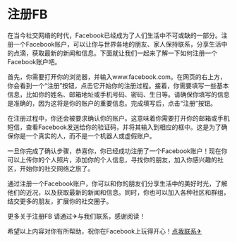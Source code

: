 # 注册FB

在当今社交网络的时代，Facebook已经成为了人们生活中不可或缺的一部分。注册一个Facebook账户，可以让你与世界各地的朋友、家人保持联系，分享生活中的点滴，获取最新的新闻和信息。下面就让我们一起来了解一下如何注册一个Facebook账户吧。

首先，你需要打开你的浏览器，并输入www.facebook.com。在网页的右上方，你会看到一个“注册”按钮，点击它开始你的注册过程。接着，你需要填写一些基本信息，比如你的姓名、邮箱地址或手机号码、密码、生日等。请确保你填写的信息是准确的，因为这将是你的账户的重要信息。完成填写后，点击“注册”按钮。

在注册过程中，你还会被要求确认你的账户。这意味着你需要打开你的邮箱或手机短信，查看Facebook发送给你的验证码，并将其输入到相应的框中。这是为了确保你是一个真实的人，而不是一个机器人或虚假账户。

一旦你完成了确认步骤，恭喜你，你已经成功注册了一个Facebook账户！现在你可以上传你的个人照片，添加你的个人信息，寻找你的朋友，加入你感兴趣的社区，开始你的社交网络之旅了。

通过注册一个Facebook账户，你可以和你的朋友们分享生活中的美好时光，了解他们的近况，以及获取最新的新闻和信息。同时，你也可以加入各种社区和群组，结交更多的朋友，扩展你的社交圈子。

更多关于注册FB 请通过✈与我们联系，感谢阅读！

希望以上内容对你有所帮助，祝你在Facebook上玩得开心！[点我联系✈](https://us.k02.cc)